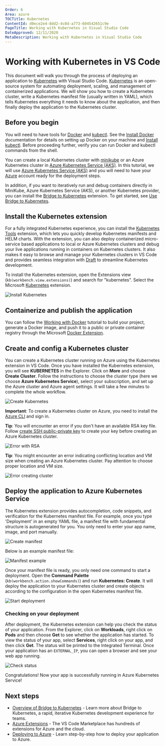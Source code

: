 ```yaml
---
Order: 6
Area: azure
TOCTitle: Kubernetes
ContentId: d0ece2e4-8dd2-4c0d-a773-604542651c9e
PageTitle: Working with Kubernetes in Visual Studio Code
DateApproved: 12/11/2020
MetaDescription: Working with Kubernetes in Visual Studio Code
---
```

# Working with Kubernetes in VS Code

This document will walk you through the process of deploying an application to [Kubernetes](https://kubernetes.io/) with Visual Studio Code. [Kubernetes](https://kubernetes.io/) is an open-source system for automating deployment, scaling, and management of containerized applications. We will show you how to create a Kubernetes cluster, write a Kubernetes manifest file (usually written in YAML), which tells Kubernetes everything it needs to know about the application, and then finally deploy the application to the Kubernetes cluster.

## Before you begin

You will need to have tools for [Docker](https://docker.com/) and [kubectl](https://kubernetes.io/docs/reference/kubectl/overview/). See the [Install Docker](https://docs.docker.com/install/) documentation for details on setting up Docker on your machine and [Install kubectl](https://kubernetes.io/docs/tasks/tools/install-kubectl/). Before proceeding further, verify you can run Docker and kubectl commands from the shell.

You can create a local Kubernetes cluster with [minikube](https://kubernetes.io/docs/getting-started-guides/minikube/) or an Azure Kubernetes cluster in [Azure Kubernetes Service (AKS)](https://docs.microsoft.com/azure/aks/). In this tutorial, we will use [Azure Kubernetes Service (AKS)](https://docs.microsoft.com/azure/aks/) and you will need to have your [Azure](https://www.azure.com) account ready for the deployment steps.

In addition, if you want to iteratively run and debug containers directly in MiniKube, Azure Kubernetes Service (AKS), or another Kubernetes provider, you can install the [Bridge to Kubernetes](https://marketplace.visualstudio.com/items?itemName=mindaro.mindaro) extension. To get started, see [Use Bridge to Kubernetes](/docs/containers/bridge-to-kubernetes.md).

## Install the Kubernetes extension

For a fully integrated Kubernetes experience, you can install the [Kubernetes Tools](https://marketplace.visualstudio.com/items?itemName=ms-kubernetes-tools.vscode-kubernetes-tools) extension, which lets you quickly develop Kubernetes manifests and HELM charts. With the extension, you can also deploy containerized micro-service based applications to local or Azure Kubernetes clusters and debug your live applications running in containers on Kubernetes clusters. It also makes it easy to browse and manage your Kubernetes clusters in VS Code and provides seamless integration with [Draft](https://draft.sh/) to streamline Kubernetes development.

To install the Kubernetes extension, open the Extensions view (`kb(workbench.view.extensions)`) and search for "kubernetes". Select the Microsoft [Kubernetes](https://marketplace.visualstudio.com/items?itemName=ms-kubernetes-tools.vscode-kubernetes-tools) extension.

![Install Kubernetes](images/kubernetes/install-kubernetes.png)

## Containerize and publish the application

You can follow the [Working with Docker](/docs/azure/docker.md) tutorial to build your project, generate a Docker image, and push it to a public or private container registry through the Microsoft [Docker Extension](https://marketplace.visualstudio.com/items?itemName=ms-azuretools.vscode-docker).

## Create and config a Kubernetes cluster

You can create a Kubernetes cluster running on Azure using the Kubernetes extension in VS Code. Once you have installed the Kubernetes extension, you will see **KUBERNETES** in the Explorer. Click on **More** and choose **Create Cluster**. Follow the instructions to choose the cluster type (here we choose **Azure Kubernetes Service**), select your subscription, and set up the Azure cluster and Azure agent settings. It will take a few minutes to complete the whole workflow.

![Create Kubernetes](images/kubernetes/create-k8s.gif)

**Important**: To create a Kubernetes cluster on Azure, you need to install the [Azure CLI](https://docs.microsoft.com/cli/azure/get-started-with-azure-cli) and sign in.

**Tip**: You will encounter an error if you don't have an available RSA key file. Follow [create SSH public-private key](https://docs.microsoft.com/azure/virtual-machines/linux/mac-create-ssh-keys) to create your key before creating an Azure Kubernetes cluster.

![Error with RSA](images/kubernetes/error-creating-clusters-RSA.png)

**Tip**: You might encounter an error indicating conflicting location and VM size when creating an Azure Kubernetes cluster. Pay attention to choose proper location and VM size.

![Error creating cluster](images/kubernetes/error-creating-clusters.png)

## Deploy the application to Azure Kubernetes Service

The Kubernetes extension provides autocompletion, code snippets, and verification for the Kubernetes manifest file. For example, once you type 'Deployment' in an empty YAML file, a manifest file with fundamental structure is autogenerated for you. You only need to enter your app name, image, and port manually.

![Create manifest](images/kubernetes/create-manifest.gif)

Below is an example manifest file:

![Manifest example](images/kubernetes/manifest-example.png)

Once your manifest file is ready, you only need one command to start a deployment. Open the **Command Palette** (`kb(workbench.action.showCommands)`) and run **Kubernetes: Create**. It will deploy the application to your Kubernetes cluster and create objects according to the configuration in the open Kubernetes manifest file.

![Start deployment](images/kubernetes/start-deployment.gif)

### Checking on your deployment

After deployment, the Kubernetes extension can help you check the status of your application. From the Explorer, click on **Workloads**, right click on **Pods** and then choose **Get** to see whether the application has started. To view the status of your app, select **Services**, right click on your app, and then click **Get**. The status will be printed to the Integrated Terminal. Once your application has an `EXTERNAL_IP`, you can open a browser and see your web app running.

![Check status](images/kubernetes/check-status.gif)

Congratulations! Now your app is successfully running in Azure Kubernetes Service!

## Next steps

* [Overview of Bridge to Kubernetes](https://docs.microsoft.com/visualstudio/containers/overview-bridge-to-kubernetes) - Learn more about Bridge to Kubernetes, a rapid, iterative Kubernetes development experience for teams.
* [Azure Extensions](/docs/azure/extensions.md) - The VS Code Marketplace has hundreds of extensions for Azure and the cloud.
* [Deploying to Azure](/docs/azure/deployment.md) - Learn step-by-step how to deploy your application to Azure.
